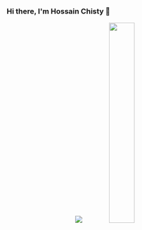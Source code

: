 ### Hi there, I'm Hossain Chisty 👋


<p align="center">
  <img src="https://github-readme-stats.vercel.app/api?username=hossainchisty&show_icons=true&theme=tokyonight&line_height=40" />
  
  <img width="34.1%" src="https://github-readme-stats.vercel.app/api/top-langs/?username=hossainchisty&count_private=true&theme=tokyonight&line_height=40">
</p>

